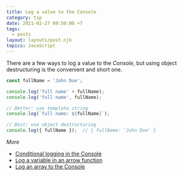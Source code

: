 ```yaml
---
title: Log a value to the Console
category: tip
date: 2021-02-27 09:50:00 +7
tags:
  - posts
layout: layouts/post.njk
topics: JavaScript
---
```


There are a few ways to log a value to the _Console_, but using object destructuring is the convenient and short one.

```js
const fullName = 'John Doe';

console.log('full name' + fullName);
console.log('full name', fullName);

// Better: use template string
console.log(`full name: ${fullName}`);

// Best: use object destructuring
console.log({ fullName });  // { fullName: 'John Doe' }
```

_More_

* [Conditional logging in the Console](/conditional-logging-in-the-console.html)
* [Log a variable in an arrow function](/log-a-variable-in-an-arrow-function.html)
* [Log an array to the Console](/log-an-array-to-the-console.html)